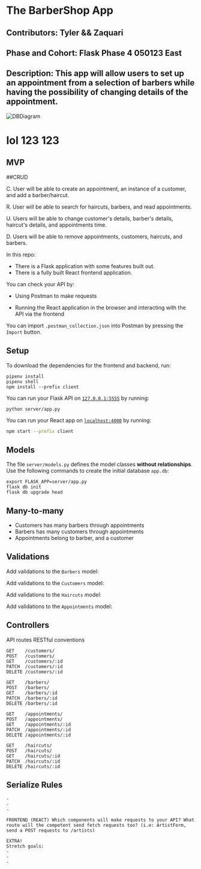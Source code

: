 # The BarberShop App

## Contributors: Tyler && Zaquari

## Phase and Cohort: Flask Phase 4 050123 East

## Description: This app will allow users to set up an appointment from a selection of barbers while having the possibility of changing details of the appointment.

![DBDiagram](https://cdn.discordapp.com/attachments/1213238971774275654/1213238987754577991/image.png?ex=65f4bfdb&is=65e24adb&hm=68ac3195a4af526a1015cfd3fabc9aa65f40741ff9c277cbea001ac7bfed9758&)

# lol 123 123

## MVP

##CRUD

C. User will be able to create an appointment, an instance of a customer, and add a barber/haircut.

R. User will be able to search for haircuts, barbers, and read appointments.

U. Users will be able to change customer's details, barber's details, haircut's details, and appointments time.

D. Users will be able to remove appointments, customers, haircuts, and barbers.

In this repo:

- There is a Flask application with some features built out.
- There is a fully built React frontend application.

You can check your API by:

- Using Postman to make requests

- Running the React application in the browser and interacting with the API via
  the frontend

You can import `.postman_collection.json` into Postman by
pressing the `Import` button.

## Setup

To download the dependencies for the frontend and backend, run:

```console
pipenv install
pipenv shell
npm install --prefix client
```

You can run your Flask API on [`127.0.0.1:5555`](http://127.0.0.1:5555/) by
running:

```console
python server/app.py
```

You can run your React app on [`localhost:4000`](http://localhost:4000) by
running:

```sh
npm start --prefix client
```

## Models

The file `server/models.py` defines the model classes **without relationships**.
Use the following commands to create the initial database `app.db`:

```console
export FLASK_APP=server/app.py
flask db init
flask db upgrade head
```

## Many-to-many

- Customers has many barbers through appointments
- Barbers has many customers through appointments
- Appointments belong to barber, and a customer

## Validations

Add validations to the `Barbers` model:

Add validations to the `Customers` model:

Add validations to the `Haircuts` model:

Add validations to the `Appointments` model:

## Controllers

API routes RESTful conventions

```console
GET    /customers/
POST   /customers/
GET    /customers/:id
PATCH  /customers/:id
DELETE /customers/:id
```

```console
GET    /barbers/
POST   /barbers/
GET    /barbers/:id
PATCH  /barbers/:id
DELETE /barbers/:id
```

```console
GET    /appointments/
POST   /appointments/
GET    /appointments/:id
PATCH  /appointments/:id
DELETE /appointments/:id
```

```console
GET    /haircuts/
POST   /haircuts/
GET    /haircuts/:id
PATCH  /haircuts/:id
DELETE /haircuts/:id
```

## Serialize Rules

```console
-
-
-

FRONTEND (REACT) Which components will make requests to your API? What route will the competent send fetch requests too? (i.e: ArtistForm, send a POST requests to /artists)
```

```console
EXTRA!
Stretch goals:
-
-
-
```
